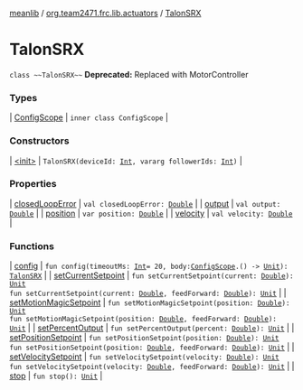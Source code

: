 [meanlib](../../index.md) / [org.team2471.frc.lib.actuators](../index.md) / [TalonSRX](./index.md)

# TalonSRX

`class ~~TalonSRX~~`
**Deprecated:** Replaced with MotorController

### Types

| [ConfigScope](-config-scope/index.md) | `inner class ConfigScope` |

### Constructors

| [&lt;init&gt;](-init-.md) | `TalonSRX(deviceId: `[`Int`](https://kotlinlang.org/api/latest/jvm/stdlib/kotlin/-int/index.html)`, vararg followerIds: `[`Int`](https://kotlinlang.org/api/latest/jvm/stdlib/kotlin/-int/index.html)`)` |

### Properties

| [closedLoopError](closed-loop-error.md) | `val closedLoopError: `[`Double`](https://kotlinlang.org/api/latest/jvm/stdlib/kotlin/-double/index.html) |
| [output](output.md) | `val output: `[`Double`](https://kotlinlang.org/api/latest/jvm/stdlib/kotlin/-double/index.html) |
| [position](position.md) | `var position: `[`Double`](https://kotlinlang.org/api/latest/jvm/stdlib/kotlin/-double/index.html) |
| [velocity](velocity.md) | `val velocity: `[`Double`](https://kotlinlang.org/api/latest/jvm/stdlib/kotlin/-double/index.html) |

### Functions

| [config](config.md) | `fun config(timeoutMs: `[`Int`](https://kotlinlang.org/api/latest/jvm/stdlib/kotlin/-int/index.html)` = 20, body: `[`ConfigScope`](-config-scope/index.md)`.() -> `[`Unit`](https://kotlinlang.org/api/latest/jvm/stdlib/kotlin/-unit/index.html)`): `[`TalonSRX`](./index.md) |
| [setCurrentSetpoint](set-current-setpoint.md) | `fun setCurrentSetpoint(current: `[`Double`](https://kotlinlang.org/api/latest/jvm/stdlib/kotlin/-double/index.html)`): `[`Unit`](https://kotlinlang.org/api/latest/jvm/stdlib/kotlin/-unit/index.html)<br>`fun setCurrentSetpoint(current: `[`Double`](https://kotlinlang.org/api/latest/jvm/stdlib/kotlin/-double/index.html)`, feedForward: `[`Double`](https://kotlinlang.org/api/latest/jvm/stdlib/kotlin/-double/index.html)`): `[`Unit`](https://kotlinlang.org/api/latest/jvm/stdlib/kotlin/-unit/index.html) |
| [setMotionMagicSetpoint](set-motion-magic-setpoint.md) | `fun setMotionMagicSetpoint(position: `[`Double`](https://kotlinlang.org/api/latest/jvm/stdlib/kotlin/-double/index.html)`): `[`Unit`](https://kotlinlang.org/api/latest/jvm/stdlib/kotlin/-unit/index.html)<br>`fun setMotionMagicSetpoint(position: `[`Double`](https://kotlinlang.org/api/latest/jvm/stdlib/kotlin/-double/index.html)`, feedForward: `[`Double`](https://kotlinlang.org/api/latest/jvm/stdlib/kotlin/-double/index.html)`): `[`Unit`](https://kotlinlang.org/api/latest/jvm/stdlib/kotlin/-unit/index.html) |
| [setPercentOutput](set-percent-output.md) | `fun setPercentOutput(percent: `[`Double`](https://kotlinlang.org/api/latest/jvm/stdlib/kotlin/-double/index.html)`): `[`Unit`](https://kotlinlang.org/api/latest/jvm/stdlib/kotlin/-unit/index.html) |
| [setPositionSetpoint](set-position-setpoint.md) | `fun setPositionSetpoint(position: `[`Double`](https://kotlinlang.org/api/latest/jvm/stdlib/kotlin/-double/index.html)`): `[`Unit`](https://kotlinlang.org/api/latest/jvm/stdlib/kotlin/-unit/index.html)<br>`fun setPositionSetpoint(position: `[`Double`](https://kotlinlang.org/api/latest/jvm/stdlib/kotlin/-double/index.html)`, feedForward: `[`Double`](https://kotlinlang.org/api/latest/jvm/stdlib/kotlin/-double/index.html)`): `[`Unit`](https://kotlinlang.org/api/latest/jvm/stdlib/kotlin/-unit/index.html) |
| [setVelocitySetpoint](set-velocity-setpoint.md) | `fun setVelocitySetpoint(velocity: `[`Double`](https://kotlinlang.org/api/latest/jvm/stdlib/kotlin/-double/index.html)`): `[`Unit`](https://kotlinlang.org/api/latest/jvm/stdlib/kotlin/-unit/index.html)<br>`fun setVelocitySetpoint(velocity: `[`Double`](https://kotlinlang.org/api/latest/jvm/stdlib/kotlin/-double/index.html)`, feedForward: `[`Double`](https://kotlinlang.org/api/latest/jvm/stdlib/kotlin/-double/index.html)`): `[`Unit`](https://kotlinlang.org/api/latest/jvm/stdlib/kotlin/-unit/index.html) |
| [stop](stop.md) | `fun stop(): `[`Unit`](https://kotlinlang.org/api/latest/jvm/stdlib/kotlin/-unit/index.html) |

